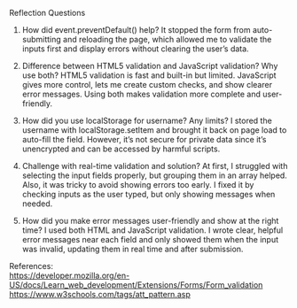 Reflection Questions  

1. How did event.preventDefault() help?
It stopped the form from auto-submitting and reloading the page, which allowed me to validate the inputs first and display errors without clearing the user’s data.

2. Difference between HTML5 validation and JavaScript validation? Why use both?
HTML5 validation is fast and built-in but limited. JavaScript gives more control, lets me create custom checks, and show clearer error messages. Using both makes validation more complete and user-friendly.

3. How did you use localStorage for username? Any limits?
I stored the username with localStorage.setItem and brought it back on page load to auto-fill the field. However, it’s not secure for private data since it’s unencrypted and can be accessed by harmful scripts.

4. Challenge with real-time validation and solution?
At first, I struggled with selecting the input fields properly, but grouping them in an array helped. Also, it was tricky to avoid showing errors too early. I fixed it by checking inputs as the user typed, but only showing messages when needed.

5. How did you make error messages user-friendly and show at the right time?
I used both HTML and JavaScript validation. I wrote clear, helpful error messages near each field and only showed them when the input was invalid, updating them in real time and after submission.


References:  
https://developer.mozilla.org/en-US/docs/Learn_web_development/Extensions/Forms/Form_validation 
https://www.w3schools.com/tags/att_pattern.asp 